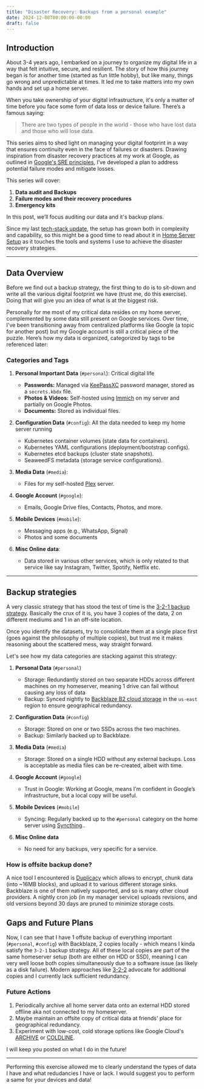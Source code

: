 ```yaml
---
title: "Disaster Recovery: Backups from a personal example"
date: 2024-12-08T00:00:00-00:00
draft: false
---
```


## Introduction

About 3-4 years ago, I embarked on a journey to organize my digital life in a way that felt intuitive, secure, and resilient. The story of how this journey began is for another time (started as fun little hobby), but like many, things go wrong and unpredictable at times. It led me to take matters into my own hands and set up a home server. 

When you take ownership of your digital infrastructure, it's only a matter of time before you face some form of data loss or device failure. There’s a famous saying: 

> There are two types of people in the world - those who have lost data and those who will lose data.

This series aims to shed light on managing your digital footprint in a way that ensures continuity even in the face of failures or disasters. Drawing inspiration from disaster recovery practices at my work at Google, as outlined in [Google's SRE principles](https://sre.google/sre-book/lessons-learned/), I’ve developed a plan to address potential failure modes and mitigate losses.

This series will cover:
1. **Data audit and Backups**
2. **Failure modes and their recovery procedures**
3. **Emergency kits**

In this post, we’ll focus auditing our data and it's backup plans.

Since my last [tech-stack update](/posts/tech-stack/), the setup has grown both in complexity and capability, so this might be a good time to read about it in [Home Server Setup](/posts/home-server-setup/) as it touches the tools and systems I use to achieve the disaster recovery strategies.

---

## Data Overview

Before we find out a backup strategy, the first thing to do is to sit-down and write all the various digital footprint we have (trust me, do this exercise). Doing that will give you an idea of what is at the biggest risk.

Personally for me most of my critical data resides on my home server, complemented by some data still present on Google services. Over time, I've been transitioning away from centralized platforms like Google (a topic for another post) but my Google account is still a critical piece of the puzzle. Here’s how my data is organized, categorized by tags to be referenced later:

### Categories and Tags
1. **Personal Important Data** (`#personal`): Critical digital life
   - **Passwords:** Managed via [KeePassXC](https://keepassxc.org) password manager, stored as a `secrets.kbdx` file.
   - **Photos & Videos:** Self-hosted using [Immich](https://immich.app) on my server and partially on Google Photos.
   - **Documents:** Stored as individual files.
   
2. **Configuration Data** (`#config`): All the data needed to keep my home server running
   - Kubernetes container volumes (state data for containers).
   - Kubernetes YAML configurations (deployment/bootstrap configs).
   - Kubernetes etcd backups (cluster state snapshots).
   - SeaweedFS metadata (storage service configurations).
   
3. **Media Data** (`#media`):
   - Files for my self-hosted [Plex](https://plex.tv) server.

4. **Google Account** (`#google`):
   - Emails, Google Drive files, Contacts, Photos, and more.

5. **Mobile Devices** (`#mobile`):
   - Messaging apps (e.g., WhatsApp, Signal)
   - Photos and some documents
  
6. **Misc Online data**:
   - Data stored in various other services, which is only related to that service like say Instagram, Twitter, Spotify, Netflix etc.

---

## Backup strategies
 
A very classic strategy that has stood the test of time is the [3-2-1 backup strategy](https://www.seagate.com/gb/en/blog/what-is-a-3-2-1-backup-strategy/). Basically the crux of it is, you have 3 copies of the data, 2 on different mediums and 1 in an off-site location. 

Once you identify the datasets, try to consolidate them at a single place first (goes against the philosophy of multiple copies), but trust me it makes reasoning about the scattered mess, way straight forward.

Let's see how my data categories are stacking against this strategy:

1. **Personal Data** (`#personal`)
   - Storage: Redundantly stored on two separate HDDs across different machines on my homeserver, meaning 1 drive can fail without causing any loss of data
   - Backup: Synced nightly to [Backblaze B2 cloud storage](https://www.backblaze.com/cloud-storage) in the `us-east` region to ensure geographical redundancy.

2. **Configuration Data** (`#config`)
   - Storage: Stored on one or two SSDs across the two machines.
   - Backup: Similarly backed up to Backblaze.

3. **Media Data** (`#media`)
   - Storage: Stored on a single HDD without any external backups. Loss is acceptable as media files can be re-created, albeit with time.

4. **Google Account** (`#google`)
   - Trust in Google: Working at Google, means I’m confident in Google’s infrastructure, but a local copy will be useful.

5. **Mobile Devices** (`#mobile`)
   - Syncing: Regularly backed up to the `#personal` category on the home server using [Syncthing](https://syncthing.net)..
  
6. **Misc Online data**
   - No need for any backups, very specific for a service.


### How is offsite backup done?

A nice tool I encountered is [Duplicacy](https://duplicacy.com/) which allows to encrypt, chunk data (into ~16MB blocks), and upload it to various different storage sinks. Backblaze is one of them natively supported, and so is many other cloud providers. A nightly cron job (in my manager service) uploads revisions, and old versions beyond 30 days are pruned to minimize storage costs.

## Gaps and Future Plans

Now, I can see that I have 1 offsite backup of everything important (`#personal`, `#config`) with Backblaze, 2 copies locally - which means I kinda satisfy the `3-2-1` backup strategy. All of these local copies are part of the same homeserver setup (both are either on HDD or SSD), meaning I can very well loose both copies simultaneously due to a software issue (as likely as a disk failure). Modern approaches like [3-2-2](https://www.unitrends.com/blog/3-2-1-backup-sucks) advocate for additional copies and I currently lack sufficient redundancy.

### Future Actions
1. Periodically archive all home server data onto an external HDD stored offline aka not connected to my homeserver.
2. Maybe maintain an offsite copy of critical data at friends' place for geographical redundancy.
3. Experiment with low-cost, cold storage options like Google Cloud's [ARCHIVE](https://cloud.google.com/storage/docs/storage-classes#classes) or [COLDLINE](https://cloud.google.com/storage/docs/storage-classes#classes).

I will keep you posted on what I do in the future!

---

Performing this exercise allowed me to clearly understand the types of data I have and what redudancies I have or lack. I would suggest you to perform a same for your devices and data!